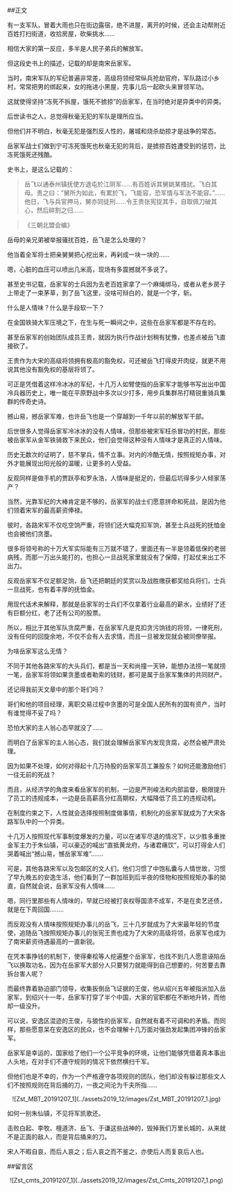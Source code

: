 ##正文

有一支军队，冒着大雨也只在街边露宿，绝不进屋，离开的时候，还会主动帮附近百姓打扫街道，收拾房屋，砍柴挑水......

相信大家的第一反应，多半是人民子弟兵的解放军。

但这段史书上的描述，记载的却是南宋岳家军。

当时，南宋军队的军纪普遍非常差，高级将领经常纵兵抢劫官府，军队路过小乡村，常常把男的绑起来，女的拖进小黑屋，完事儿后一起砍头来冒领军功。

这就使得坚持“冻死不拆屋，饿死不掳掠”的岳家军，在当时绝对是异类中的异类。

后世读书之人，总觉得秋毫无犯的军队是理所应当。

但他们并不明白，秋毫无犯是强烈反人性的，屠城和烧杀劫掠才是战争的常态。

岳家军战士们做到宁可冻死饿死也秋毫无犯的背后，是掳掠百姓遭受到的惩罚，比冻死饿死还残酷。

史书上，是这么记载的：

>岳飞以通泰州镇抚使方退屯於江阴军......有百姓诉其舅姚某搔扰。飞白其母。责之曰：”舅所为如此，有累於飞，飞能容，恐军情与军法不能容。”......他日，飞与兵官押马，舅亦同徒刑......令王贵张宪捉其手，自取佩刀破其心，然后碎割之归......

>《三朝北盟会编》

岳母的亲兄弟被举报骚扰百姓，岳飞是怎么处理的？

他当着全军将士把亲舅舅把心挖出来，再剁成一块一块的......

嗯，心脏的血压可以喷出几米高，现场有多震撼就不多说了。

甚至史书记载，岳家军的士兵因为去老百姓家拿了一个麻绳绑马，或者从老乡房子上带走了一束茅草，到了岳飞这里，没啥可辩白的，就是一个字，斩。

什么是人情味？什么是手段软一下？

在金国铁骑大军压境之下，在生与死一瞬间之中，这些在岳家军都是不存在的。

甚至岳家军的创始团队成员王贵，就因为执行作战计划稍有犹豫，也差点被岳飞直接砍了。

王贵作为大宋的高级将领拥有极高的豁免权，可还被岳飞打得皮开肉绽，就更不用说其他没有豁免权的基层将领了。

可正是凭借着这样冷冰冰的军纪，十几万人如臂使指的岳家军才能够书写出出中国冷兵器历史上，唯一能在平原野战中多次以少打多，用步兵集群吊打精锐重骑兵集群的传奇史诗。

撼山易，撼岳家军难，也许岳飞也是一个穿越到一千年以前的解放军干部。

后世很多人觉得岳家军冷冰冰的没有人情味，但那些被宋军枉杀冒功的村民，那些被岳家军从金军铁骑救下来民众，他们会觉得这种没有人情味才是真正的人情味。

历史无数次的证明了，慈不掌兵，情不立事。对内的冷酷无情，按照规矩办事，对外才能展现出阳光般的温暖，让更多的人受益。

反观同样是做手机的贾跃亭和罗永浩，人情味是挺足的，但最后坑得多少人倾家荡产？

当然，光靠军纪的大棒肯定是不够的，岳家军的战士们愿意拼命和死战，是因为他们领着宋军的最高薪资俸禄。

彼时，各路宋军不仅吃空饷严重，将领们还大幅克扣军饷，甚至士兵战死的抚恤金也会被他们贪墨。

很多将领号称的十万大军实际能有三万就不错了，里面还有一半是领着低保的老弱病残，而那一万出头能打的，也担心一旦战死家里就没有了保障，打起仗来出工不出力。

反观岳家军不仅足额足饷，岳飞还把朝廷的奖赏以及战胜缴获都奖给兵将们，士兵一旦战死，也有着丰厚的抚恤金。

用现代话术来解释，那就是岳家军的士兵们不仅拿着行业最高的薪水，业绩好了还有巨额分红，老了还有公司的股票。

所以，相比于其他军队贪腐严重，在岳家军凡是克扣贪污饷钱的将领，一律死刑，没有任何的回旋余地，不仅不会有人去求情，而且一旦被发现就会被同僚举报。

为啥岳家军这么无情？

不同于其他各路宋军的大头兵们，都是当一天和尚撞一天钟，能想办法捞一笔就捞一笔，岳家军将领如果贪墨或者勒索的钱财，都可是属于岳家军集体的共同财产。

还记得我前天文章中的那个哥们吗？

哥们和他的项目经理，离职交易过程中贪墨的可是全国人民所有的国有资产，当时有谁觉得不妥了吗？

恐怕大家的主人翁心态早就没了......

而明白了岳家军的主人翁心态，我们就会理解岳家军内发现贪腐，必然会被严肃处理。

因为如果不处理，如何对得起十几万持股的岳家军员工兼股东？如何还能激励他们一往无前的死战？

而且，从经济学的角度来看岳家军的机制，一边是严刑峻法和内部监督，极限提升了员工的违规成本，一边是岳高薪高分红高期权，大幅降低了员工的违规动机。

在制度约束之下，人性就会选择按照制度做事情，机制化的岳家军就成为了大宋各路军队中的一个异类。

十几万人按照现代军事制度爆发的力量，可以在诸军尽退的情况下，以少胜多重挫金军主力于朱仙镇，可以豪迈的喊出“直抵黄龙府，与诸君痛饮”，可以打得金人们哭着喊出“撼山易，憾岳家军难”.......

可是，其他各路宋军以及包邮区的文人们，他们习惯了中饱私囊与人情世故，习惯了早九晚五的安逸生活，他们看到了一群加班到后半夜的怪物和按照规矩办事的拗直，自然就会说，岳家军没有人情味......

嗯，同行里那些有人情味的，早就已经被打丧权辱国溃不成军，不是在卖艺还债，就是在下周回国........

而反观没有人情味按照规矩办事儿的岳飞，三十几岁就成为了大宋最年轻的节度使，追随岳飞按照规矩办事儿的张宪王贵也成为了大宋的高级将领，岳家军也成为了南宋薪资待遇最高的一直新锐。

在凭本事挣钱的机制下，使得秦桧等人挖遍整个岳家军，也找不到几人愿意诬陷岳飞以换取功名，因为在岳家军大部分人只要努力就能得到自己想要的，何苦要去靠拆台害人呢？

而最终靠着胁迫部门领导，收集扳倒岳飞证据的王俊，他从绍兴五年被指派加入岳家军，到绍兴十一年，岳家军打穿了半个中国，大家的官职都在不断地升转，而他却一级没升。

可以说，安逸区混迹的王俊，与狼性的岳家军，自然就有着不可调和的矛盾。而同样，那些愿意呆在安逸区的民众，也不会理解十几万面对强劲发起集团冲锋的岳家军。

岳家军是幸运的，国家给了他们一个公平竞争的环境，让他们能够凭借着真本事出人头地，在对手们不遵守规则的情况下依然横扫千军。

但他们也是不幸的，作为一个严格遵守各项规则的团队，他们却没有躲过那些文人们不按照规则在背后捅的刀，一夜之间沦为千夫所指......

 <div align="center">![Zst_MBT_20191207_1](../assets2019_12/images/Zst_MBT_20191207_1.jpg)</div>

如何一别朱仙镇，不见将军凯歌还。

击败白起、李牧、檀道济、岳飞、于谦这些战神的，毁掉我们万里长城的，从来就不是正面的敌人，而是背后捅来的刀。

宋人不暇自哀，而后人哀之；后人哀之而不鉴之，亦使后人而复哀后人也。

##留言区
 <div align="center">![Zst_cmts_20191207_1](../assets2019_12/images/Zst_Cmts_20191207_1.png)</div>